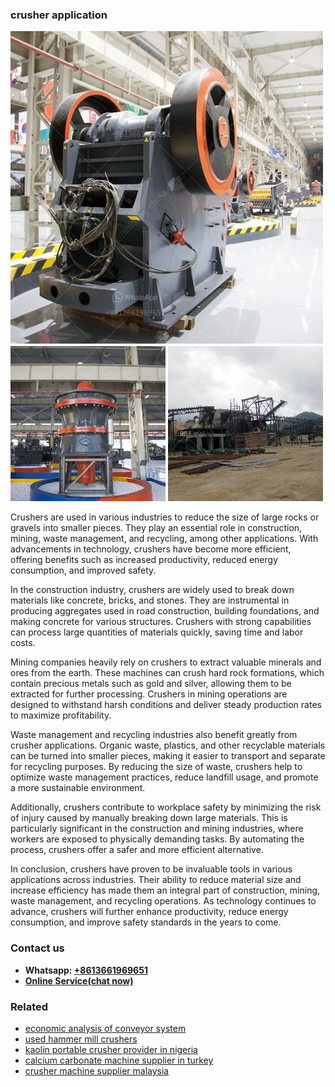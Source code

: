 <h3>crusher application</h3><img src='1702260179.jpg' alt=''><p>Crushers are used in various industries to reduce the size of large rocks or gravels into smaller pieces. They play an essential role in construction, mining, waste management, and recycling, among other applications. With advancements in technology, crushers have become more efficient, offering benefits such as increased productivity, reduced energy consumption, and improved safety.</p><p>In the construction industry, crushers are widely used to break down materials like concrete, bricks, and stones. They are instrumental in producing aggregates used in road construction, building foundations, and making concrete for various structures. Crushers with strong capabilities can process large quantities of materials quickly, saving time and labor costs.</p><p>Mining companies heavily rely on crushers to extract valuable minerals and ores from the earth. These machines can crush hard rock formations, which contain precious metals such as gold and silver, allowing them to be extracted for further processing. Crushers in mining operations are designed to withstand harsh conditions and deliver steady production rates to maximize profitability.</p><p>Waste management and recycling industries also benefit greatly from crusher applications. Organic waste, plastics, and other recyclable materials can be turned into smaller pieces, making it easier to transport and separate for recycling purposes. By reducing the size of waste, crushers help to optimize waste management practices, reduce landfill usage, and promote a more sustainable environment.</p><p>Additionally, crushers contribute to workplace safety by minimizing the risk of injury caused by manually breaking down large materials. This is particularly significant in the construction and mining industries, where workers are exposed to physically demanding tasks. By automating the process, crushers offer a safer and more efficient alternative.</p><p>In conclusion, crushers have proven to be invaluable tools in various applications across industries. Their ability to reduce material size and increase efficiency has made them an integral part of construction, mining, waste management, and recycling operations. As technology continues to advance, crushers will further enhance productivity, reduce energy consumption, and improve safety standards in the years to come.</p><h3>Contact us</h3><ul><li><strong>Whatsapp:&nbsp;<a href="https://wa.me/8613661969651">+8613661969651</a></strong></li><li><a href="https://swt.shibang-china.com/?git&amp;zhl&amp;crusher application"><strong>Online Service(chat now)</strong></a></li></ul><h3>Related</h3><ul><li><a href='economic analysis of conveyor system.md'>economic analysis of conveyor system</a></li><li><a href='used hammer mill crushers.md'>used hammer mill crushers</a></li><li><a href='kaolin portable crusher provider in nigeria.md'>kaolin portable crusher provider in nigeria</a></li><li><a href='calcium carbonate machine supplier in turkey.md'>calcium carbonate machine supplier in turkey</a></li><li><a href='crusher machine supplier malaysia.md'>crusher machine supplier malaysia</a></li></ul>